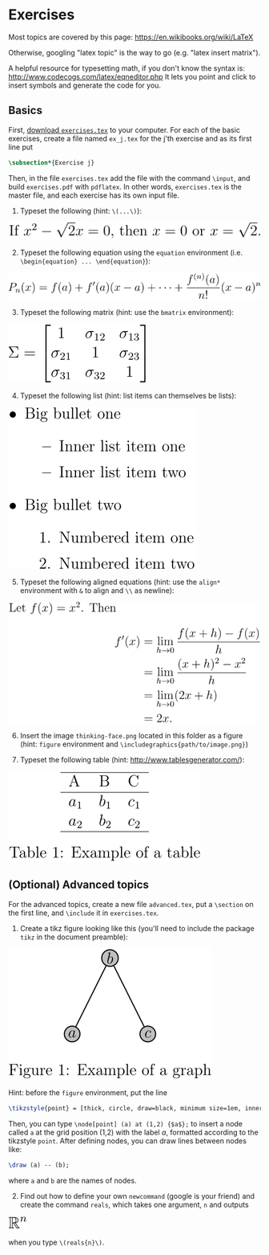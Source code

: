 # Exercises

Most topics are covered by this page: <https://en.wikibooks.org/wiki/LaTeX>

Otherwise, googling "latex topic" is the way to go (e.g. "latex insert matrix").

A helpful resource for typesetting math, if you don't know the syntax is: <http://www.codecogs.com/latex/eqneditor.php>
It lets you point and click to insert symbols and generate the code for you.


## Basics

First, [download `exercises.tex`](exercises.tex) to your computer.
For each of the basic exercises, create a file named `ex_j.tex` for the j'th exercise and as its first line put

```tex
\subsection*{Exercise j}
```

Then, in the file `exercises.tex` add the file with the command `\input`, and build `exercises.pdf` with `pdflatex`.
In other words, `exercises.tex` is the master file, and each exercise has its own input file.

1. Typeset the following (hint: `\(...\)`):

![](img/math-inline-1.svg)

2. Typeset the following equation using the `equation` environment (i.e. `\begin{equation} ... \end{equation}`):

![](img/math-display-1.svg)

3. Typeset the following matrix (hint: use the `bmatrix` environment):

![](img/matrix.svg)

4. Typeset the following list (hint: list items can themselves be lists):

![](img/list.svg)

5. Typeset the following aligned equations (hint: use the `align*` environment with `&` to align and `\\` as newline):

![](img/math-align-1.svg)

6. Insert the image `thinking-face.png` located in this folder as a figure (hint: `figure` environment and `\includegraphics{path/to/image.png}`)

7. Typeset the following table (hint: <http://www.tablesgenerator.com/>):

![](img/tab.svg)




## (Optional) Advanced topics

For the advanced topics, create a new file `advanced.tex`, put a `\section` on the first line, and `\include` it in `exercises.tex`.

1. Create a tikz figure looking like this (you'll need to include the package `tikz` in the document preamble):

![](img/tikz.svg)

Hint: before the `figure` environment, put the line

```tex
\tikzstyle{point} = [thick, circle, draw=black, minimum size=1em, inner sep=1pt, fill=lightgray]
```

Then, you can type `\node[point] (a) at (1,2) {$a$};` to insert a node called `a` at the grid position (1,2) with the label _a_, formatted according to the tikzstyle `point`.
After defining nodes, you can draw lines between nodes like:

```tex
\draw (a) -- (b);
```

where `a` and `b` are the names of nodes.

2. Find out how to define your own `newcommand` (google is your friend) and create the command `reals`, which takes one argument, `n` and outputs

![](img/newcommand.svg)

when you type `\(reals{n}\)`.
